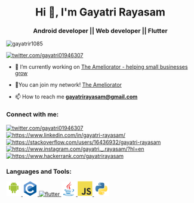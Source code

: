 <h1 align="center">Hi 👋, I'm Gayatri Rayasam</h1>
<h3 align="center">Android developer || Web developer || Flutter</h3>

<p align="left"> <img src="https://komarev.com/ghpvc/?username=gayatrir1085&label=Profile%20views&color=0e75b6&style=flat" alt="gayatrir1085" /> </p>

<p align="left"> <a href="https://twitter.com/twitter.com/gayatri01946307" target="blank"><img src="https://img.shields.io/twitter/follow/twitter.com/gayatri01946307?logo=twitter&style=for-the-badge" alt="twitter.com/gayatri01946307" /></a> </p>

- 🔭 I’m currently working on [The Ameliorator - helping small businesses grow](https://sites.google.com/view/theameliorator/home)

- 👯You can join my network! [The Ameliorator](https://forms.gle/UEk131HRF5bZGMWN6)

- 📫 How to reach me **gayatrirayasam@gmail.com**

<h3 align="left">Connect with me:</h3>
<p align="left">
<a href="https://twitter.com/twitter.com/gayatri01946307" target="blank"><img align="center" src="https://raw.githubusercontent.com/rahuldkjain/github-profile-readme-generator/master/src/images/icons/Social/twitter.svg" alt="twitter.com/gayatri01946307" height="30" width="40" /></a>
<a href="https://linkedin.com/in/https://www.linkedin.com/in/gayatri-rayasam/" target="blank"><img align="center" src="https://raw.githubusercontent.com/rahuldkjain/github-profile-readme-generator/master/src/images/icons/Social/linked-in-alt.svg" alt="https://www.linkedin.com/in/gayatri-rayasam/" height="30" width="40" /></a>
<a href="https://stackoverflow.com/users/https://stackoverflow.com/users/16436932/gayatri-rayasam" target="blank"><img align="center" src="https://raw.githubusercontent.com/rahuldkjain/github-profile-readme-generator/master/src/images/icons/Social/stack-overflow.svg" alt="https://stackoverflow.com/users/16436932/gayatri-rayasam" height="30" width="40" /></a>
<a href="https://instagram.com/https://www.instagram.com/gayatri._.rayasam/?hl=en" target="blank"><img align="center" src="https://raw.githubusercontent.com/rahuldkjain/github-profile-readme-generator/master/src/images/icons/Social/instagram.svg" alt="https://www.instagram.com/gayatri._.rayasam/?hl=en" height="30" width="40" /></a>
<a href="https://www.hackerrank.com/https://www.hackerrank.com/gayatrirayasam" target="blank"><img align="center" src="https://raw.githubusercontent.com/rahuldkjain/github-profile-readme-generator/master/src/images/icons/Social/hackerrank.svg" alt="https://www.hackerrank.com/gayatrirayasam" height="30" width="40" /></a>
</p>

<h3 align="left">Languages and Tools:</h3>
<p align="left"> <a href="https://developer.android.com" target="_blank"> <img src="https://raw.githubusercontent.com/devicons/devicon/master/icons/android/android-original-wordmark.svg" alt="android" width="40" height="40"/> </a> <a href="https://www.cprogramming.com/" target="_blank"> <img src="https://raw.githubusercontent.com/devicons/devicon/master/icons/c/c-original.svg" alt="c" width="40" height="40"/> </a> <a href="https://flutter.dev" target="_blank"> <img src="https://www.vectorlogo.zone/logos/flutterio/flutterio-icon.svg" alt="flutter" width="40" height="40"/> </a> <a href="https://www.java.com" target="_blank"> <img src="https://raw.githubusercontent.com/devicons/devicon/master/icons/java/java-original.svg" alt="java" width="40" height="40"/> </a> <a href="https://developer.mozilla.org/en-US/docs/Web/JavaScript" target="_blank"> <img src="https://raw.githubusercontent.com/devicons/devicon/master/icons/javascript/javascript-original.svg" alt="javascript" width="40" height="40"/> </a> <a href="https://www.python.org" target="_blank"> <img src="https://raw.githubusercontent.com/devicons/devicon/master/icons/python/python-original.svg" alt="python" width="40" height="40"/> </a> </p>


